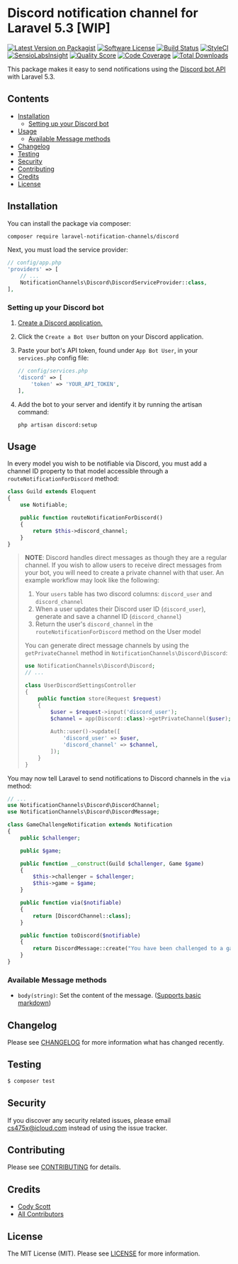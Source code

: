 # Discord notification channel for Laravel 5.3 [WIP]

[![Latest Version on Packagist](https://img.shields.io/packagist/v/laravel-notification-channels/discord.svg?style=flat-square)](https://packagist.org/packages/laravel-notification-channels/discord)
[![Software License](https://img.shields.io/badge/license-MIT-brightgreen.svg?style=flat-square)](LICENSE.md)
[![Build Status](https://img.shields.io/travis/laravel-notification-channels/discord/master.svg?style=flat-square)](https://travis-ci.org/laravel-notification-channels/discord)
[![StyleCI](https://styleci.io/repos/65772492/shield)](https://styleci.io/repos/65772492)
[![SensioLabsInsight](https://img.shields.io/sensiolabs/i/a5ce365e-4c06-4def-ae4a-1d2936f589ac.svg?style=flat-square)](https://insight.sensiolabs.com/projects/a5ce365e-4c06-4def-ae4a-1d2936f589ac)
[![Quality Score](https://img.shields.io/scrutinizer/g/laravel-notification-channels/discord.svg?style=flat-square)](https://scrutinizer-ci.com/g/laravel-notification-channels/discord)
[![Code Coverage](https://img.shields.io/scrutinizer/coverage/g/laravel-notification-channels/discord/master.svg?style=flat-square)](https://scrutinizer-ci.com/g/laravel-notification-channels/discord/?branch=master)
[![Total Downloads](https://img.shields.io/packagist/dt/laravel-notification-channels/discord.svg?style=flat-square)](https://packagist.org/packages/laravel-notification-channels/discord)

This package makes it easy to send notifications using the [Discord bot API](https://discordapp.com/developers/docs/intro) with Laravel 5.3.

## Contents

- [Installation](#installation)
	- [Setting up your Discord bot](#setting-up-your-discord-bot)
- [Usage](#usage)
	- [Available Message methods](#available-message-methods)
- [Changelog](#changelog)
- [Testing](#testing)
- [Security](#security)
- [Contributing](#contributing)
- [Credits](#credits)
- [License](#license)


## Installation

You can install the package via composer:

```bash
composer require laravel-notification-channels/discord
```

Next, you must load the service provider:

```php
// config/app.php
'providers' => [
    // ...
    NotificationChannels\Discord\DiscordServiceProvider::class,
],
```

### Setting up your Discord bot

1. [Create a Discord application.](https://discordapp.com/developers/applications/me/create)
2. Click the `Create a Bot User` button on your Discord application.
3. Paste your bot's API token, found under `App Bot User`, in your `services.php` config file:

    ```php
    // config/services.php
    'discord' => [
        'token' => 'YOUR_API_TOKEN',
    ],
    ```

4. Add the bot to your server and identify it by running the artisan command:

    ```shell
    php artisan discord:setup
    ```

## Usage

In every model you wish to be notifiable via Discord, you must add a channel ID property to that model accessible through a `routeNotificationForDiscord` method:

```php
class Guild extends Eloquent
{
    use Notifiable;

    public function routeNotificationForDiscord()
    {
        return $this->discord_channel;
    }
}
```

> **NOTE**: Discord handles direct messages as though they are a regular channel. If you wish to allow users to receive direct messages from your bot, you will need to create a private channel with that user.
> An example workflow may look like the following:
> 
> 1. Your `users` table has two discord columns: `discord_user` and `discord_channel`
> 2. When a user updates their Discord user ID (`discord_user`), generate and save a channel ID (`discord_channel`)
> 3. Return the user's `discord_channel` in the `routeNotificationForDiscord` method on the User model
> 
> You can generate direct message channels by using the `getPrivateChannel` method in `NotificationChannels\Discord\Discord`:
> 
> ```php
> use NotificationChannels\Discord\Discord;
> // ...
> 
> class UserDiscordSettingsController
> {
>     public function store(Request $request)
>     {
>         $user = $request->input('discord_user');
>         $channel = app(Discord::class)->getPrivateChannel($user);
>         
>         Auth::user()->update([
>             'discord_user' => $user,
>             'discord_channel' => $channel,
>         ]);
>     }
> }
> ```

You may now tell Laravel to send notifications to Discord channels in the `via` method:

```php
// ...
use NotificationChannels\Discord\DiscordChannel;
use NotificationChannels\Discord\DiscordMessage;

class GameChallengeNotification extends Notification
{
    public $challenger;

    public $game;

    public function __construct(Guild $challenger, Game $game)
    {
        $this->challenger = $challenger;
        $this->game = $game;
    }

    public function via($notifiable)
    {
        return [DiscordChannel::class];
    }

    public function toDiscord($notifiable)
    {
        return DiscordMessage::create("You have been challenged to a game of *{$this->game->name}* by **{$this->challenger->name}**!");
    }
}
```

### Available Message methods

* `body(string)`: Set the content of the message. ([Supports basic markdown](https://support.discordapp.com/hc/en-us/articles/210298617-Markdown-Text-101-Chat-Formatting-Bold-Italic-Underline-))

## Changelog

Please see [CHANGELOG](CHANGELOG.md) for more information what has changed recently.

## Testing

```bash
$ composer test
```

## Security

If you discover any security related issues, please email cs475x@icloud.com instead of using the issue tracker.

## Contributing

Please see [CONTRIBUTING](CONTRIBUTING.md) for details.

## Credits

- [Cody Scott](https://github.com/codyphobe)
- [All Contributors](../../contributors)

## License

The MIT License (MIT). Please see [LICENSE](LICENSE.md) for more information.
